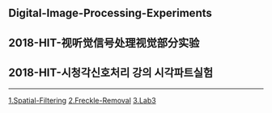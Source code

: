 ## Digital-Image-Processing-Experiments
## 2018-HIT-视听觉信号处理视觉部分实验 
## 2018-HIT-시청각신호처리 강의 시각파트실험
---
[1.Spatial-Filtering](https://github.com/dwro0121/Digital-Image-Processing-Experiments/lab1)
[2.Freckle-Removal](https://github.com/dwro0121/Digital-Image-Processing-Experiments/lab2)
[3.Lab3](https://github.com/dwro0121/Digital-Image-Processing-Experiments/lab3)
